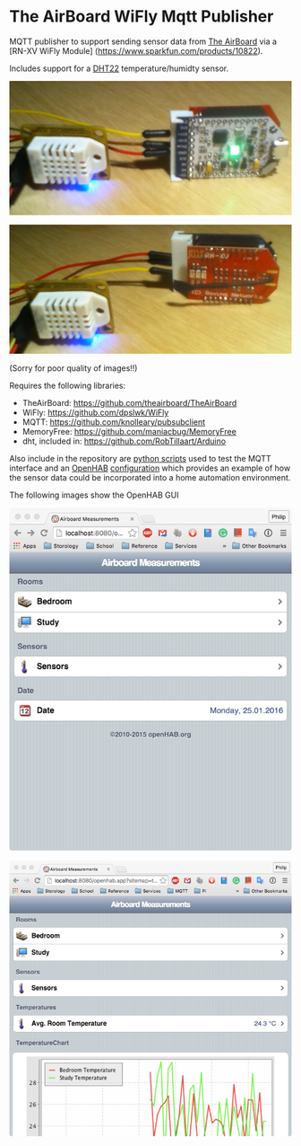 # The AirBoard WiFly Mqtt Publisher

MQTT publisher to support sending sensor data from [The AirBoard](http://theairboard.cc) via a [RN-XV WiFly Module] (https://www.sparkfun.com/products/10822).

Includes support for a [DHT22](http://www.freetronics.com.au/collections/modules/products/humidity-and-temperature-sensor-module) temperature/humidty sensor.

![DHT22 and The AirBoard](docs/DHT22-and-TheAirBoard.JPG)

![DHT22 and WiFly](docs/DHT22-and-WiFly.JPG)

(Sorry for poor quality of images!!)

Requires the following libraries:
* TheAirBoard: https://github.com/theairboard/TheAirBoard
* WiFly: https://github.com/dpslwk/WiFly
* MQTT: https://github.com/knolleary/pubsubclient
* MemoryFree: https://github.com/maniacbug/MemoryFree
* dht, included in: https://github.com/RobTillaart/Arduino

Also include in the repository are [python scripts](extras/python) used to test the MQTT interface and an [OpenHAB](http://openhab.org) [configuration](extras/openhab) which provides an example of how the sensor data could be incorporated into a home automation environment.

The following images show the OpenHAB GUI

![OpenHAB main](docs/openhab-home.png)

![OpenHAB sensors](docs/openhab-sensors-w-chart.png)
